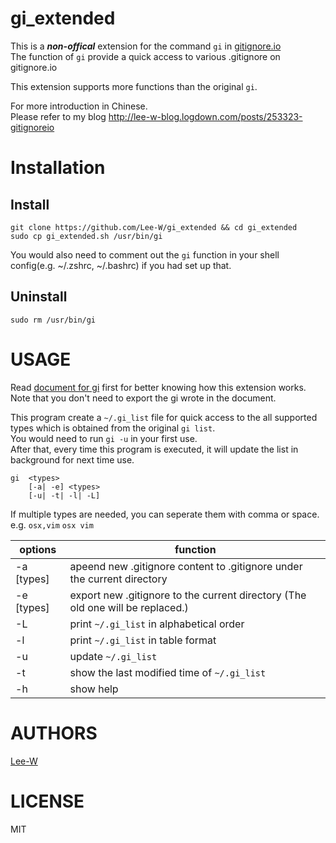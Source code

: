 # gi_extended
This is a ***non-offical*** extension for the command `gi` in [gitignore.io](https://www.gitignore.io)  
The function of `gi` provide a quick access to various .gitignore on gitignore.io 

This extension supports more functions than the original `gi`.

For more introduction in Chinese.  
Please refer to my blog http://lee-w-blog.logdown.com/posts/253323-gitignoreio

# Installation
## Install
```
git clone https://github.com/Lee-W/gi_extended && cd gi_extended
sudo cp gi_extended.sh /usr/bin/gi
```
You would also need to comment out the `gi` function in your shell config(e.g. ~/.zshrc, ~/.bashrc) if you had set up that.

## Uninstall
```
sudo rm /usr/bin/gi
```

# USAGE
Read [document for gi](https://github.com/joeblau/gitignore.io) first for better knowing how this extension works.  
Note that you don't need to export the gi wrote in the document.  

This program create a `~/.gi_list` file for quick access to the all supported types which is obtained from the original `gi list`.  
You would need to run `gi -u` in your first use.  
After that, every time this program is executed, it will update the list in background for next time use.  


```shell 
gi  <types>
    [-a| -e] <types>
    [-u| -t| -l| -L]
```
If multiple types are needed, you can seperate them with comma or space.  
e.g. `osx,vim` `osx vim`

options | function
---|---
-a [types]  |    apeend new .gitignore content to .gitignore under the current directory  
-e [types]  |    export new .gitignore to the current directory (The old one will be replaced.)  
-L          |    print `~/.gi_list` in alphabetical order  
-l          |    print `~/.gi_list` in table format  
-u          |    update `~/.gi_list`  
-t          |    show the last modified time of `~/.gi_list`  
-h          |    show help

# AUTHORS
[Lee-W](https://github.com/Lee-W/)

# LICENSE
MIT
